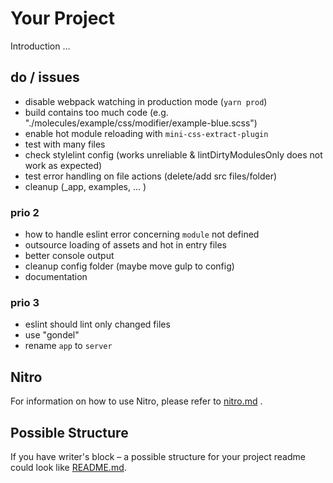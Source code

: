 # Your Project

Introduction …

## do / issues

* disable webpack watching in production mode (`yarn prod`)
* build contains too much code (e.g. "./molecules/example/css/modifier/example-blue.scss")
* enable hot module reloading with `mini-css-extract-plugin`
* test with many files
* check stylelint config (works unreliable & lintDirtyModulesOnly does not work as expected)
* test error handling on file actions (delete/add src files/folder)
* cleanup (_app, examples, ... )

### prio 2

* how to handle eslint error concerning `module` not defined
* outsource loading of assets and hot in entry files
* better console output
* cleanup config folder (maybe move gulp to config)
* documentation

### prio 3

* eslint should lint only changed files
* use "gondel"
* rename `app` to `server`

## Nitro

For information on how to use Nitro, please refer to [nitro.md](project/docs/nitro.md) .

## Possible Structure

If you have writer's block – a possible structure for your project readme could look like [README.md](https://github.com/namics/frontend-defaults/blob/master/doc/README.md).
